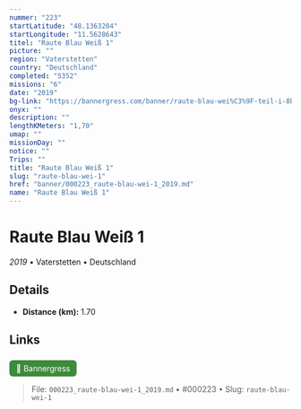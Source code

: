 ```yaml
---
nummer: "223"
startLatitude: "48.1363204"
startLongitude: "11.5628643"
titel: "Raute Blau Weiß 1"
picture: ""
region: "Vaterstetten"
country: "Deutschland"
completed: "5352"
missions: "6"
date: "2019"
bg-link: "https://bannergress.com/banner/raute-blau-wei%C3%9F-teil-i-8b53"
onyx: ""
description: ""
lengthKMeters: "1,70"
umap: ""
missionDay: ""
notice: ""
Trips: ""
title: "Raute Blau Weiß 1"
slug: "raute-blau-wei-1"
href: "banner/000223_raute-blau-wei-1_2019.md"
name: "Raute Blau Weiß 1"
---
```

# Raute Blau Weiß 1

*2019* • Vaterstetten • Deutschland





## Details
- **Distance (km):** 1.70








## Links
<a href="https://bannergress.com/banner/raute-blau-wei%C3%9F-teil-i-8b53" style="display:inline-block;margin:6px 8px 0 0;padding:6px 12px;background:#3c8b3c;color:#fff;text-decoration:none;border-radius:6px;">🔗 Bannergress</a>




> File: `000223_raute-blau-wei-1_2019.md` • #000223 • Slug: `raute-blau-wei-1`
